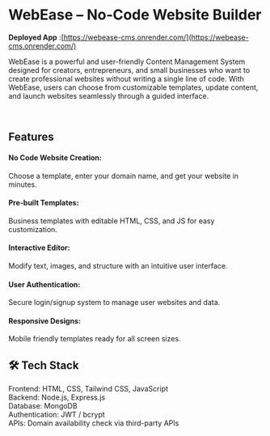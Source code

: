# WebEase – No-Code Website Builder

**Deployed App** :[https://webease-cms.onrender.com/](https://webease-cms.onrender.com/)
<p>
WebEase is a powerful and user-friendly Content Management System designed for creators, entrepreneurs, and small businesses who want to create professional websites without writing a single line of code. With WebEase, users can choose from customizable templates, update content, and launch websites seamlessly through a guided interface.
</p>

</br>

<h2>Features </h2>

<h4>No Code Website Creation:</h4> 
Choose a template, enter your domain name, and get your website in minutes.
<h4>Pre-built Templates:</h4> 
<p>Business templates with editable HTML, CSS, and JS for easy customization.</p>
<h4>Interactive Editor:</h4> 
<p>Modify text, images, and structure with an intuitive user interface. </p>
<h4>User Authentication:</h4> 
<p>Secure login/signup system to manage user websites and data.</p>
<h4>Responsive Designs:</h4> 
<p>Mobile friendly templates ready for all screen sizes.</p>

<h2>🛠️ Tech Stack</h2>
Frontend: HTML, CSS, Tailwind CSS, JavaScript <br>
Backend: Node.js, Express.js <br>
Database: MongoDB <br>
Authentication: JWT / bcrypt <br>
APIs: Domain availability check via third-party APIs 
